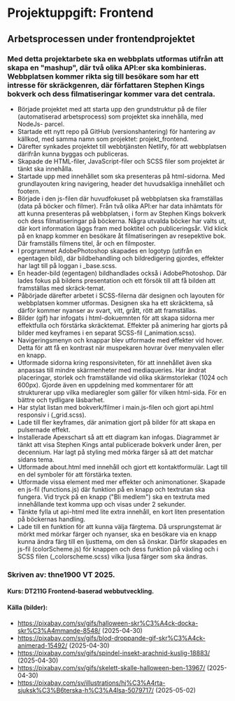 # Projektuppgift: Frontend
## Arbetsprocessen under frontendprojektet

### Med detta projektarbete ska en webbplats utformas utifrån att skapa en "mashup", där två olika API:er ska kombinieras. Webbplatsen kommer rikta sig till besökare som har ett intresse för skräckgenren, där författaren Stephen Kings bokverk och dess filmatiseringar kommer vara det centrala. 

- Började projektet med att starta upp den grundstruktur på de filer (automatiserad arbetsprocess) som projektet ska innehålla, med NodeJs- parcel. 
- Startade ett nytt repo på GitHub (versionshantering) för hantering av källkod, med samma namn som projektet: projekt_frontend. 
- Därefter synkades projektet till webbtjänsten Netlify, för att webbplatsen därifrån kunna byggas och publiceras.
- Skapade de HTML-filer, JavaScript-filer och SCSS filer som projektet är tänkt ska innehålla.
- Startade upp med innehållet som ska presenteras på html-sidorna. Med grundlayouten kring navigering, header det huvudsakliga innehållet och footern.
- Började i den js-filen där huvudfokuset på webbplatsen ska framställas (data på böcker och filmer). Från två olika API:er har data inhämtats för att kunna presenteras på webbplatsen, i form av Stephen Kings bokverk och dess filmatiseringar på böckerna. Några utvalda böcker har valts ut, där kort information läggs fram med boktitel och publiceringsår. Vid klick på en knapp kommer en besökare åt filmatiseringen av resepektive bok. Där framställs filmens titel, år och en filmposter.   
- I programmet AdobePhotoshop skapades en logotyp (utifrån en egentagen bild), där bildbehandling och bildredigering gjordes, effekter har lagt till på loggan i _base.scss. 
- En header-bild (egentagen) bildhandlades också i AdobePhotoshop. Där lades fokus på bildens presentation och ett försök till att få bilden att framställas med skräck-temat.  
- Påbörjade därefter arbetet i SCSS-filerna där designen och layouten för webbplatsen kommer utformas. Designen ska ha ett skräcktema, så därför kommer nyanser av svart, vitt, grått, rött att framställas. 
- Bilder (gif) har infogats i html-dokuemnten för att skapa sidorna mer effektfulla och förstärka skräcktemat. Effekter på animering har gjorts på bilder med keyframes i en separat SCSS-fil (_animation.scss). 
- Navigeringsmenyn och knappar blev utformade med effekter vid hover. Detta för att få en kontrast när muspekaren hovrar över menyvalen eller en knapp. 
- Utformade sidorna kring responsiviteten, för att innehållet även ska anpassas till mindre skärmenheter med mediaqueries. Har ändrat placeringar, storlek och framställande vid olika skärmstorlekar (1024 och 600px). Gjorde även en uppdelning med kommentarer för att strukturerar upp vilka mediaregler som gäller för vilken html-sida. För en bättre och tydligare läsbarhet. 
- Har stylat listan med bokverk/filmer i main.js-filen och gjort api.html responsiv i (_grid.scss).
- Lade till fler keyframes, där animation gjort på bilder för att skapa en pulsernade effekt. 
- Installerade Apexschart så att ett diagram kan infogas. Diagrammet är tänkt att visa Stephen Kings antal publicerade bokverk under åren, per decennium. Har lagt på styling med mörka färger så att det matchar sidans tema. 
- Utformade about.html med innehåll och gjort ett kontaktformulär. Lagt till en del symboler för att förstärka texten. 
- Utformade vissa element med mer effekter och animonationer. Skapade en js-fil (functions.js) där funktion på en knapp och textrutan ska fungera. Vid tryck på en knapp ("Bli medlem") ska en textruta med innehållande text komma upp och visas under 2 sekunder.
- Tänkte fylla ut api-html med lite extra innehåll, en kort liten presentation på böckernas handling. 
- Lade till en funktion för att kunna välja färgtema. Då ursprungstemat är mörkt med mörkar färger och nyanser, ska en besökare via en knapp kunna ändra färg till en ljusttema, om den så önskar. Därför skapades en js-fil (colorScheme.js) för knappen och dess funktion på växling och i SCSS filen (_colorscheme.scss) vilka ljusa färger som ska ändras. 











### Skriven av: thne1900 VT 2025.
#### Kurs: DT211G Frontend-baserad webbutveckling.

#### Källa (bilder):
- https://pixabay.com/sv/gifs/halloween-skr%C3%A4ck-docka-skr%C3%A4mmande-8548/ (2025-04-30)
- https://pixabay.com/sv/gifs/blod-droppande-gif-skr%C3%A4ck-animerad-15492/ (2025-04-30)
- https://pixabay.com/sv/gifs/spindel-insekt-arachnid-kuslig-18883/ (2025-04-30)
- https://pixabay.com/sv/gifs/skelett-skalle-halloween-ben-13967/ (2025-04-30)
- https://pixabay.com/sv/illustrations/hj%C3%A4rta-sjuksk%C3%B6terska-h%C3%A4lsa-5079717/ (2025-05-02)